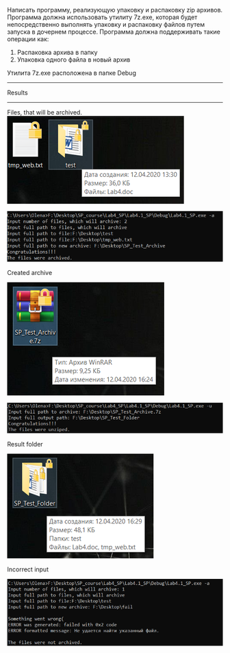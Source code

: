 Написать программу, реализующую упаковку и распаковку zip архивов. Программа должна использовать утилиту 7z.exe, которая будет непосредственно выполнять упаковку и распаковку файлов путем запуска в дочернем процессе. Программа должна поддерживать такие операции как:
1.	Распаковка архива в папку
2.	Упаковка одного файла в новый архив

Утилита 7z.exe расположена в папке Debug

---
Results

---
Files, that will be archived.
![](imgs/2.png)

![](Lab4_SP/imgs/1.png)

Created archive

![](Lab4_SP/imgs/3.png)

![](Lab4_SP/imgs/4.png)

Result folder

![](Lab4_SP/imgs/5.png)

Incorrect input

![](Lab4_SP/imgs/6.png)
